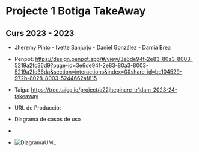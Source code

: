# Projecte 1 Botiga TakeAway
## Curs 2023 - 2023

* Jheremy Pinto - Ivette Sanjurjo - Daniel González - Damià Brea 
* Penpot: https://design.penpot.app/#/view/3e6de94f-2e83-80a3-8003-5219a2fc36d9?page-id=3e6de94f-2e83-80a3-8003-5219a2fc36da&section=interactions&index=0&share-id=bc104529-972b-8028-8003-5244662af815
* Taiga: https://tree.taiga.io/project/a22jhepincre-tr1dam-2023-24-takeaway
* URL de Producció:

* Diagrama de casos de uso
*
*   ![DiagramaUML](https://github.com/inspedralbes/transversal-tr1-2023-2024-front-back-damtr1g6/assets/99959049/872940fd-2355-4267-a225-398592fb69f0)
